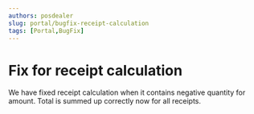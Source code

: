 ```yaml
---
authors: posdealer
slug: portal/bugfix-receipt-calculation
tags: [Portal,BugFix]
---
```


# Fix for receipt calculation
We have fixed receipt calculation when it contains negative quantity for amount. Total is summed up correctly now for all receipts.
